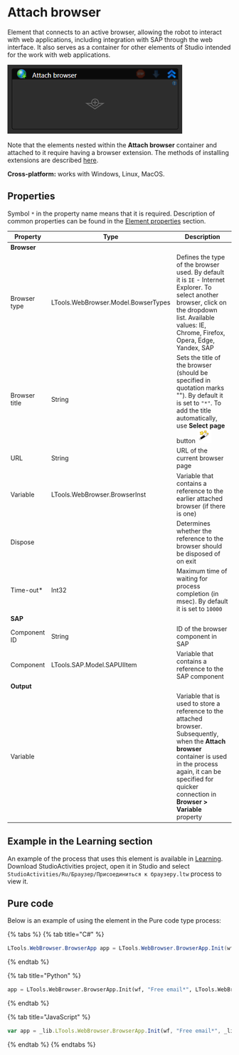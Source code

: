 # Attach browser

Element that connects to an active browser, allowing the robot to interact with web applications, including integration with SAP through the web interface. It also serves as a container for other elements of Studio intended for the work with web applications.

![](<../../../.gitbook/assets/AttachBrowser.png>)

Note that the elements nested within the **Attach browser** container and attached to it require having a browser extension. The methods of installing extensions are described [here](https://docs.primo-rpa.ru/primo-rpa-eng/primo-studio/settings/extensions-and-plugins-install).

**Cross-platform:** works with Windows, Linux, MacOS.

## Properties
Symbol `*` in the property name means that it is required. Description of common properties can be found in the [Element properties](https://docs.primo-rpa.ru/primo-rpa/primo-studio/process/elements#svoistva-elementa) section.

| Property           | Type                                | Description                                                                                     |
| ------------------ | ----------------------------------- | ----------------------------------------------------------------------------------------------- |
| **Browser**        |                                     |                                                                                                 |
| Browser type       | LTools.WebBrowser.Model.BowserTypes | Defines the type of the browser used. By default it is `IE` - Internet Explorer. To select another browser, click on the dropdown list. Available values: IE, Chrome, Firefox, Opera, Edge, Yandex, SAP |
| Browser title     | String                              | Sets the title of the browser (should be specified in quotation marks ""). By default it is set to `"*"`. To add the title automatically, use **Select page** button <img src="../../../.gitbook/assets/SelectPage-button.PNG" alt="" data-size="line"> |     
| URL                | String                              | URL of the current browser page                                                                 |
| Variable           | LTools.WebBrowser.BrowserInst       | Variable that contains a reference to the earlier attached browser (if there is one)            |
| Dispose            |                                     | Determines whether the reference to the browser should be disposed of on exit                   |
| Time-out\*         | Int32                               | Maximum time of waiting for process completion (in msec). By default it is set to `10000`       |
| **SAP**            |                                     |                                                                                                 |
| Component ID       | String                              | ID of the browser component in SAP                                                              |
| Component          | LTools.SAP.Model.SAPUIItem          | Variable that contains a reference to the SAP component                                         |
| **Output**         |                                     |                                                                                                 |
| Variable           |                                     | Variable that is used to store a reference to the attached browser. Subsequently, when the **Attach browser** container is used in the process again, it can be specified for quicker connection in **Browser > Variable** property |


## Example in the Learning section

An example of the process that uses this element is available in [Learning](https://github.com/PrimoRPA/Learning/tree/master). Download StudioActivities project, open it in Studio and select `StudioActivities/Ru/Браузер/Присоединиться к браузеру.ltw` process to view it.

## Pure code
Below is an example of using the element in the Pure code type process:

{% tabs %}
{% tab title="C#" %}
```csharp
LTools.WebBrowser.BrowserApp app = LTools.WebBrowser.BrowserApp.Init(wf, "Free email*", LTools.WebBrowser.Model.BrowserTypes_Short.IE);
```
{% endtab %}

{% tab title="Python" %}
```python
app = LTools.WebBrowser.BrowserApp.Init(wf, "Free email*", LTools.WebBrowser.Model.BrowserTypes_Short.IE)
```
{% endtab %}

{% tab title="JavaScript" %}
```javascript
var app = _lib.LTools.WebBrowser.BrowserApp.Init(wf, "Free email*", _lib.LTools.WebBrowser.Model.BrowserTypes_Short.IE);
```
{% endtab %}
{% endtabs %}

